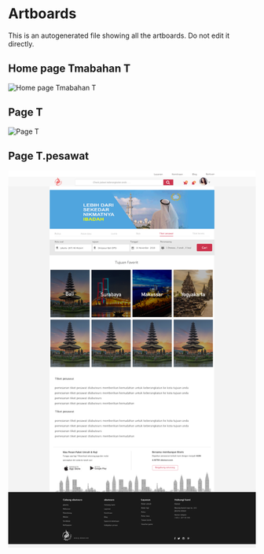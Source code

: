 # Artboards

This is an autogenerated file showing all the artboards. Do not edit it directly.

## Home page Tmabahan T

![Home page Tmabahan T](./.exportedArtboards/Tiket%20pesawat/Home%20page%20Tmabahan%20T.peswat)


## Page T

![Page T](./.exportedArtboards/Tiket%20pesawat/Page%20T.pesawat%20)


## Page T.pesawat

![Page T.pesawat](./.exportedArtboards/Tiket%20pesawat/Page%20T.pesawat.png)

